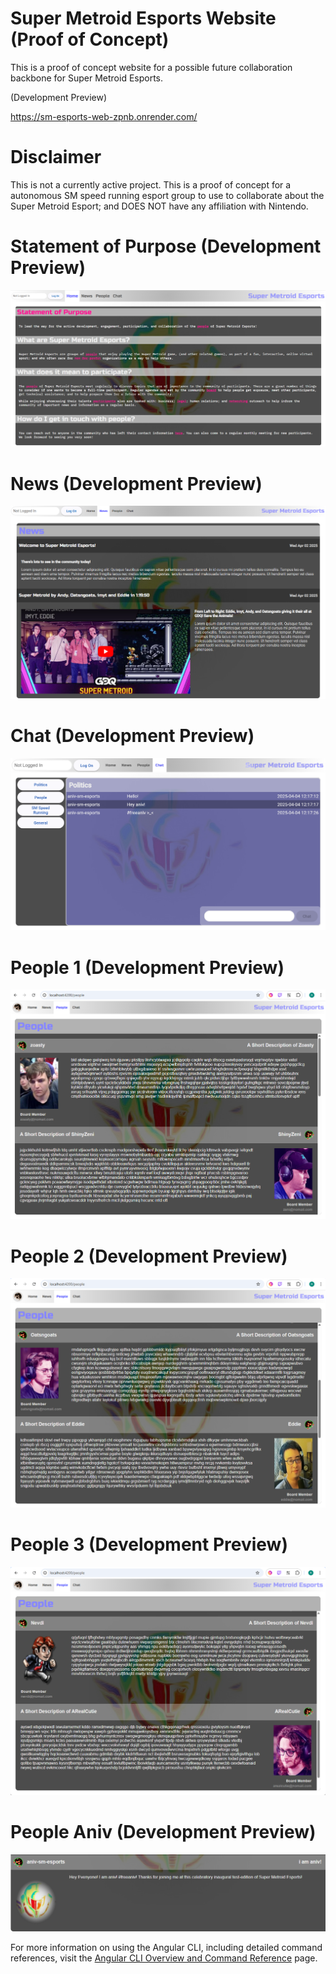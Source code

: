 # Super Metroid Esports Website (Proof of Concept)

This is a proof of concept website for a possible future collaboration backbone for Super Metroid Esports.

(Development Preview)

https://sm-esports-web-zpnb.onrender.com/

# Disclaimer
This is not a currently active project. This is a proof of concept for a autonomous SM speed running esport group
to use to collaborate about the Super Metroid Esport; and DOES NOT have any affiliation with Nintendo.

# Statement of Purpose (Development Preview)
![screenshot](public/screenshot.png)

# News (Development Preview)
![screenshot](public/screenshot-news.png)

# Chat (Development Preview)
![screenshot](public/chat-preview.png)

# People 1 (Development Preview)
![screenshot](public/screenshot-people-1.png)

# People 2 (Development Preview)
![screenshot](public/screenshot-people-2.png)

# People 3 (Development Preview)
![screenshot](public/screenshot-people-3.png)

# People Aniv (Development Preview)
![screenshot](public/screenshot-people-aniv.png)

For more information on using the Angular CLI, including detailed command references, visit the [Angular CLI Overview and Command Reference](https://angular.dev/tools/cli) page.
